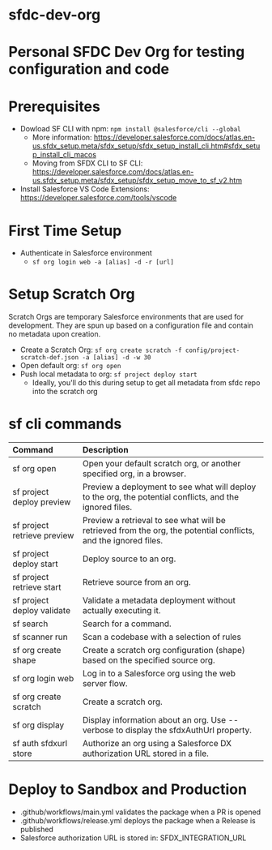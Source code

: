 
# sfdc-dev-org
Personal SFDC Dev Org for testing configuration and code
=======
# Prerequisites
- Dowload SF CLI with npm: `npm install @salesforce/cli --global`
    - More information: https://developer.salesforce.com/docs/atlas.en-us.sfdx_setup.meta/sfdx_setup/sfdx_setup_install_cli.htm#sfdx_setup_install_cli_macos
    - Moving from SFDX CLI to SF CLI: https://developer.salesforce.com/docs/atlas.en-us.sfdx_setup.meta/sfdx_setup/sfdx_setup_move_to_sf_v2.htm
- Install Salesforce VS Code Extensions: https://developer.salesforce.com/tools/vscode

# First Time Setup
- Authenticate in Salesforce environment
    - `sf org login web -a [alias] -d -r [url]`

# Setup Scratch Org
Scratch Orgs are temporary Salesforce environments that are used for development. They are spun up based on a configuration file and contain no metadata upon creation.
- Create a Scratch Org: `sf org create scratch -f config/project-scratch-def.json -a [alias] -d -w 30`
- Open default org: `sf org open`
- Push local metadata to org: `sf project deploy start`
    - Ideally, you'll do this during setup to get all metadata from sfdc repo into the scratch org

# sf cli commands
| Command                   | Description                    |
| :------------------------ | :----------------------------- |
| sf org open	            | Open your default scratch org, or another specified org, in a browser.  |
| sf project deploy preview | Preview a deployment to see what will deploy to the org, the potential conflicts, and the ignored files. |       
| sf project retrieve preview | Preview a retrieval to see what will be retrieved from the org, the potential conflicts, and the ignored files. |
| sf project deploy start	| Deploy source to an org.
| sf project retrieve start	| Retrieve source from an org. 
| sf project deploy validate| Validate a metadata deployment without actually executing it.
| sf search	                | Search for a command.
| sf scanner run	        | Scan a codebase with a selection of rules
| sf org create shape	    | Create a scratch org configuration (shape) based on the specified source org.
| sf org login web	        | Log in to a Salesforce org using the web server flow.
| sf org create scratch     | Create a scratch org.
| sf org display            | Display information about an org. Use --verbose to display the sfdxAuthUrl property.
| sf auth sfdxurl store     | Authorize an org using a Salesforce DX authorization URL stored in a file.





# Deploy to Sandbox and Production
- .github/workflows/main.yml validates the package when a PR is opened
- .github/workflows/release.yml deploys the package when a Release is published
- Salesforce authorization URL is stored in: SFDX_INTEGRATION_URL
